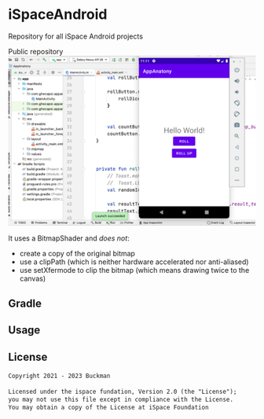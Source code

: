 # iSpaceAndroid
 Repository for all iSpace Android projects

Public repository
![TheMaster](https://github.com/BABuckman/iSpaceAndroid/blob/main/DiceRollerWithImage/Screenshot%202022-01-19%20at%2011.11.32.png)

It uses a BitmapShader and *does not*:
* create a copy of the original bitmap
* use a clipPath (which is neither hardware accelerated nor anti-aliased)
* use setXfermode to clip the bitmap (which means drawing twice to the canvas)

Gradle
------




Usage
-----	


License
-------

    Copyright 2021 - 2023 Buckman

    Licensed under the ispace fundation, Version 2.0 (the "License");
    you may not use this file except in compliance with the License.
    You may obtain a copy of the License at iSpace Foundation